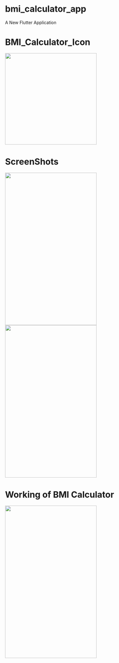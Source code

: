 # bmi_calculator_app

A New Flutter Application

# BMI_Calculator_Icon

<img src="https://user-images.githubusercontent.com/73787635/101654165-029d4780-3a62-11eb-81d6-0f8aedae33da.png" height = 300, width =300/>

# ScreenShots

<img src ="https://user-images.githubusercontent.com/73787635/101657080-48a7da80-3a65-11eb-8fb5-228e6a50b2c9.png" height = 500, width = 300/> 
<img src ="https://user-images.githubusercontent.com/73787635/101657349-97ee0b00-3a65-11eb-9165-74ff395792d1.png" height = 500, width = 300/>

# Working of BMI Calculator

<img src ="https://user-images.githubusercontent.com/73787635/101658224-9d982080-3a66-11eb-8451-adc65af8a13d.gif" height = 500, width = 300/>
